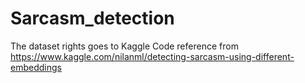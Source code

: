 # Sarcasm_detection

The dataset rights goes to Kaggle
Code reference from https://www.kaggle.com/nilanml/detecting-sarcasm-using-different-embeddings
